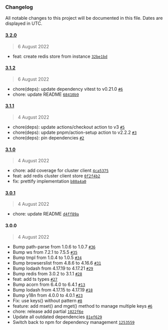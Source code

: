 ### Changelog

All notable changes to this project will be documented in this file. Dates are displayed in UTC.

#### [3.2.0](https://github.com/botika/node-cache-manager-redis-yet/compare/3.1.2...3.2.0)

> 6 August 2022

- feat: create redis store from instance [`32be1bd`](https://github.com/botika/node-cache-manager-redis-yet/commit/32be1bd14369751dc2db4578668334ab18211da8)

#### [3.1.2](https://github.com/botika/node-cache-manager-redis-yet/compare/3.1.1...3.1.2)

> 6 August 2022

- chore(deps): update dependency vitest to v0.21.0 [`#6`](https://github.com/botika/node-cache-manager-redis-yet/pull/6)
- chore: update README [`68410b9`](https://github.com/botika/node-cache-manager-redis-yet/commit/68410b9bff65887b37bf7a2110bbae5babed2627)

#### [3.1.1](https://github.com/botika/node-cache-manager-redis-yet/compare/3.1.0...3.1.1)

> 4 August 2022

- chore(deps): update actions/checkout action to v3 [`#5`](https://github.com/botika/node-cache-manager-redis-yet/pull/5)
- chore(deps): update pnpm/action-setup action to v2.2.2 [`#3`](https://github.com/botika/node-cache-manager-redis-yet/pull/3)
- chore(deps): pin dependencies [`#2`](https://github.com/botika/node-cache-manager-redis-yet/pull/2)

#### [3.1.0](https://github.com/botika/node-cache-manager-redis-yet/compare/3.0.1...3.1.0)

> 4 August 2022

- chore: add coverage for cluster client [`4ca5375`](https://github.com/botika/node-cache-manager-redis-yet/commit/4ca5375ffc14266caa7f2289bec0cd5dd2a919d7)
- feat: add redis cluster client store [`0f2f4b2`](https://github.com/botika/node-cache-manager-redis-yet/commit/0f2f4b2e2559ebabbb023e5b30257e83803c6c0a)
- fix: prettify implementation [`b80a4a0`](https://github.com/botika/node-cache-manager-redis-yet/commit/b80a4a00e1a4b81be0a8284107613d7fdadcfd75)

#### [3.0.1](https://github.com/botika/node-cache-manager-redis-yet/compare/3.0.0...3.0.1)

> 4 August 2022

- chore: update README [`d4ff89a`](https://github.com/botika/node-cache-manager-redis-yet/commit/d4ff89ab283d14875c1f8a40c7a46b680eb2f372)

#### 3.0.0

> 4 August 2022

- Bump path-parse from 1.0.6 to 1.0.7 [`#36`](https://github.com/botika/node-cache-manager-redis-yet/pull/36)
- Bump ws from 7.2.1 to 7.5.5 [`#35`](https://github.com/botika/node-cache-manager-redis-yet/pull/35)
- Bump tmpl from 1.0.4 to 1.0.5 [`#34`](https://github.com/botika/node-cache-manager-redis-yet/pull/34)
- Bump browserslist from 4.8.6 to 4.16.6 [`#31`](https://github.com/botika/node-cache-manager-redis-yet/pull/31)
- Bump lodash from 4.17.19 to 4.17.21 [`#29`](https://github.com/botika/node-cache-manager-redis-yet/pull/29)
- Bump redis from 3.0.2 to 3.1.1 [`#28`](https://github.com/botika/node-cache-manager-redis-yet/pull/28)
- feat: add ts types [`#27`](https://github.com/botika/node-cache-manager-redis-yet/pull/27)
- Bump acorn from 6.4.0 to 6.4.1 [`#13`](https://github.com/botika/node-cache-manager-redis-yet/pull/13)
- Bump lodash from 4.17.15 to 4.17.19 [`#18`](https://github.com/botika/node-cache-manager-redis-yet/pull/18)
- Bump y18n from 4.0.0 to 4.0.1 [`#23`](https://github.com/botika/node-cache-manager-redis-yet/pull/23)
- Fix: use keys() without pattern [`#8`](https://github.com/botika/node-cache-manager-redis-yet/pull/8)
- feature: add mset() and mget() method to manage multiple keys [`#6`](https://github.com/botika/node-cache-manager-redis-yet/pull/6)
- chore: release add partial [`1022f6e`](https://github.com/botika/node-cache-manager-redis-yet/commit/1022f6e3ba1a2f13f3aa3f046b35bbef6c956148)
- Update all outdated dependencies [`81ef629`](https://github.com/botika/node-cache-manager-redis-yet/commit/81ef629b39fd8e4840a11660a83bd509684cd184)
- Switch back to npm for dependency management [`1253559`](https://github.com/botika/node-cache-manager-redis-yet/commit/12535598990f2fa386befd6b45b5511392cc0546)
